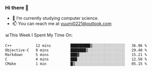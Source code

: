 ### Hi there 👋

- 📕 I’m currently studying computer science.
- 📫 You can reach me at yuumi0221@outlook.com


📊This Week I Spent My Time On:
<!--START_SECTION:waka-->

```txt
C++           12 mins         █████████▒░░░░░░░░░░░░░░░   36.96 %
Objective-C   9 mins          ███████▒░░░░░░░░░░░░░░░░░   29.40 %
Markdown      5 mins          ███▓░░░░░░░░░░░░░░░░░░░░░   15.21 %
C             4 mins          ███░░░░░░░░░░░░░░░░░░░░░░   12.50 %
CMake         1 min           █▒░░░░░░░░░░░░░░░░░░░░░░░   05.15 %
```

<!--END_SECTION:waka-->

<!--
**Yuumi0221/Yuumi0221** is a ✨ _special_ ✨ repository because its `README.md` (this file) appears on your GitHub profile.

Here are some ideas to get you started:

- 🔭 I’m currently working on ...
- 🌱 I’m currently learning ...
- 👯 I’m looking to collaborate on ...
- 🤔 I’m looking for help with ...
- 💬 Ask me about ...
- 📫 How to reach me: ...
- 😄 Pronouns: ...
- ⚡ Fun fact: ...
-->
